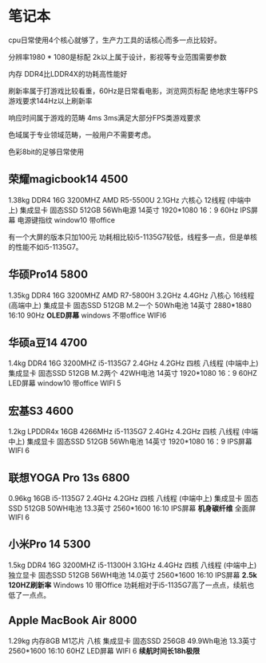 # 笔记本

cpu日常使用4个核心就够了，生产力工具的话核心而多一点比较好。

分辨率1980 * 1080是标配    2k以上属于设计，影视等专业范围需要参数

内存 DDR4比LDDR4X的功耗高性能好

刷新率属于打游戏比较看重，60Hz是日常看电影，浏览网页标配   绝地求生等FPS游戏要求144Hz以上刷新率

响应时间属于游戏的范畴 4ms 3ms满足大部分FPS类游戏要求

色域属于专业领域范畴，一般用户不需要考虑。

色彩8bit的足够日常使用

## 荣耀magicbook14 4500

1.38kg    DDR4 16G 3200MHZ
AMD R5-5500U 2.1GHz 六核心 12线程 (中端中上)
集成显卡
固态SSD 512GB
56Wh电源
14英寸 1920*1080  16：9  60Hz IPS屏幕
电源键指纹
window10 带office

有一个大屏的版本只加100元
功耗相比较i5-1135G7较低，线程多一点，但是单核的性能不如i5-1135G7。

## 华硕Pro14 5800

1.35kg     DDR4 16G 3200MHZ
AMD R7-5800H 3.2GHz 4.4GHz 八核心 16线程   (高端中上)
集成显卡
固态SSD 512GB M.2一个
50Wh电池
14英寸 2880*1880 16:10 90Hz **OLED屏幕**
windows 不带office  WIFI6

## 华硕a豆14 4700

1.4kg  DDR4 16G 3200MHZ
i5-1135G7 2.4GHz 4.2GHz 四核 八线程  (中端中上)
集成显卡
固态SSD 512GB M.2两个
42WH电池
14英寸 1920*1080  16：9 60HZ LED屏幕
window10 带office WIFI 5

## 宏基S3 4600

1.2kg    LPDDR4x  16GB 4266MHz
i5-1135G7 2.4GHz 4.2GHz 四核 八线程  (中端中上)
集成显卡
固态SSD 512GB
56Wh电池
14英寸 1920*1080  16：9  IPS屏幕
WIFI 6 

## 联想YOGA Pro 13s  6800

0.96kg   16GB
i5-1135G7 2.4GHz 4.2GHz 四核 八线程  (中端中上)
集成显卡
固态SSD 512GB
50WH电池
13.3英寸 2560*1600 16:10  IPS屏幕
**机身碳纤维** 全面屏 WIFI 6

## 小米Pro 14 5300

1.5kg   DDR4 16G 3200MHZ
i5-11300H 3.1GHz 4.4GHz 四核 八线程  (中端中上)
独立显卡
固态SSD 512GB
56WH电池
14.0英寸 2560*1600 16:10 IPS屏幕  **2.5k 120HZ刷新率**
Windows 10 带Office
功耗相对于i5-1135G7高了一点点，续航也低了一点点。

## Apple MacBook Air  8000

1.29kg     内存8GB
M1芯片 八核
集成显卡
固态SSD 256GB
49.9Wh电池
13.3英寸 2560*1600  16:10  60HZ  LED屏幕
WIFI 6 **续航时间长18h极限**

